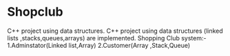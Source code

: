 # Shopclub
C++ project using data structures.
C++ project using data structures (linked lists ,stacks,queues,arrays) are implemented.
Shopping Club system:-
1.Adminstator(Linked list,Array)
2.Customer(Array ,Stack,Queue) 

